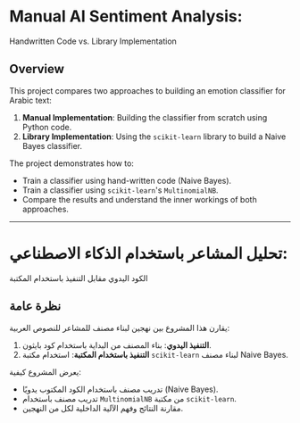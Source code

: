 # Manual AI Sentiment Analysis:
Handwritten Code vs. Library Implementation

## Overview
This project compares two approaches to building an emotion classifier for Arabic text:
1. **Manual Implementation**: Building the classifier from scratch using Python code.
2. **Library Implementation**: Using the `scikit-learn` library to build a Naive Bayes classifier.

The project demonstrates how to:
- Train a classifier using hand-written code (Naive Bayes).
- Train a classifier using `scikit-learn`'s `MultinomialNB`.
- Compare the results and understand the inner workings of both approaches.

---

# تحليل المشاعر باستخدام الذكاء الاصطناعي:
الكود اليدوي مقابل التنفيذ باستخدام المكتبة

## نظرة عامة
يقارن هذا المشروع بين نهجين لبناء مصنف للمشاعر للنصوص العربية:
1. **التنفيذ اليدوي**: بناء المصنف من البداية باستخدام كود بايثون.
2. **التنفيذ باستخدام المكتبة**: استخدام مكتبة `scikit-learn` لبناء مصنف Naive Bayes.

يعرض المشروع كيفية:
- تدريب مصنف باستخدام الكود المكتوب يدويًا (Naive Bayes).
- تدريب مصنف باستخدام `MultinomialNB` من مكتبة `scikit-learn`.
- مقارنة النتائج وفهم الآلية الداخلية لكل من النهجين.
